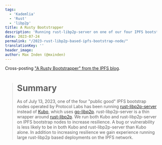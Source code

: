 ```yaml
---
tags:
  - 'Kademlia'
  - 'Rust'
  - 'libp2p'
title: A Rusty Bootstrapper
description: 'Running rust-libp2p-server on one of our four IPFS bootstrap nodes.'
date: 2023-07-24
permalink: "/2023-rust-libp2p-based-ipfs-bootstrap-node/"
translationKey: ''
header_image:
author: Max Inden (@mxinden)
---
```


Cross-posting ["A Rusty Bootstrapper" from the IPFS blog](https://blog.ipfs.tech/2023-rust-libp2p-based-ipfs-bootstrap-node/).

> # Summary
>
> As of July 13, 2023, one of the four "public good" IPFS bootstrap nodes operated by Protocol Labs has been running [rust-libp2p-server](https://github.com/mxinden/rust-libp2p-server) instead of [Kubo](https://github.com/ipfs/kubo), which uses [go-libp2p](https://github.com/libp2p/go-libp2p/). rust-libp2p-server is a thin wrapper around [rust-libp2p](https://github.com/libp2p/rust-libp2p). We run both Kubo and rust-libp2p-server on IPFS bootstrap nodes to increase resilience. A bug or vulnerability is less likely to be in both Kubo and rust-libp2p-server than Kubo alone. In addition to increasing resilience we gain experience running large rust-libp2p based deployments on the IPFS network.

